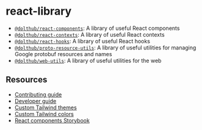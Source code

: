 # react-library

- [`@dolthub/react-components`](https://github.com/dolthub/react-library/tree/main/packages/components): A library of useful React components
- [`@dolthub/react-contexts`](https://github.com/dolthub/react-library/tree/main/packages/contexts): A library of useful React contexts
- [`@dolthub/react-hooks`](https://github.com/dolthub/react-library/tree/main/packages/hooks): A library of useful React hooks
- [`@dolthub/proto-resource-utils`](https://github.com/dolthub/react-library/tree/main/packages/resource-utils): A library of useful utilities for managing Google protobuf resources and names
- [`@dolthub/web-utils`](https://github.com/dolthub/react-library/tree/main/packages/utils): A library of useful utilities for the web

## Resources

- [Contributing guide](./CONTRIBUTING.md)
- [Developer guide](./README.dev.md)
- [Custom Tailwind themes](./packages/components/src/tailwind/theme)
- [Custom Tailwind colors](./packages/components/src/tailwind/theme/base/colors.ts)
- [React components Storybook](https://main--65ea532d4d49e58efd6b1662.chromatic.com)
